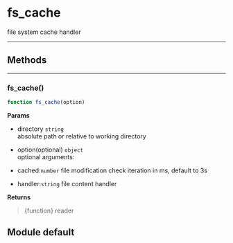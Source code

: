 <!-- @rev c370a1b73967fc905f46b4a2986247f6 20ae7b -->
# fs_cache

file system cache handler
 

----





## Methods

------------------------------------------------------------------------
### fs_cache()

```js
function fs_cache(option) 
```




**Params**

  - directory `string`
    <br>absolute path or relative to working directory
  - option(optional) `object`
    <br>optional arguments:

   - cached:`number` file modification check iteration in ms, default to 3s
   - handler:`string` file content handler


**Returns**

> {function} reader
 

## Module default
